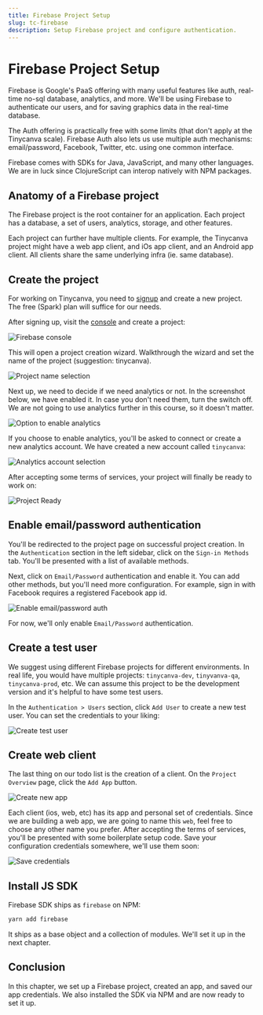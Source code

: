 ```yaml
---
title: Firebase Project Setup
slug: tc-firebase
description: Setup Firebase project and configure authentication.
---
```


# Firebase Project Setup

Firebase is Google's PaaS offering with many useful features like auth, real-time no-sql database, analytics, and more. We'll be using Firebase to authenticate our users, and for saving graphics data in the real-time database.

The Auth offering is practically free with some limits (that don't apply at the Tinycanva scale). Firebase Auth also lets us use multiple auth mechanisms: email/password, Facebook, Twitter, etc. using one common interface.

Firebase comes with SDKs for Java, JavaScript, and many other languages. We are in luck since ClojureScript can interop natively with NPM packages.

## Anatomy of a Firebase project

The Firebase project is the root container for an application. Each project has a database, a set of users, analytics, storage, and other features.

Each project can further have multiple clients. For example, the Tinycanva project might have a web app client, and iOs app client, and an Android app client. All clients share the same underlying infra (ie. same database).

## Create the project

For working on Tinycanva, you need to [signup](https://firebase.google.com) and create a new project. The free (Spark) plan will suffice for our needs.

After signing up, visit the [console](https://console.firebase.google.com) and create a project:

![Firebase console](./public/assets/1.png)

This will open a project creation wizard. Walkthrough the wizard and set the name of the project (suggestion: tinycanva).

![Project name selection](./public/assets/2.png)

Next up, we need to decide if we need analytics or not. In the screenshot below, we have enabled it. In case you don't need them, turn the switch off. We are not going to use analytics further in this course, so it doesn't matter.

![Option to enable analytics](./public/assets/3.png)

If you choose to enable analytics, you'll be asked to connect or create a new analytics account. We have created a new account called `tinycanva`:

![Analytics account selection](./public/assets/4.png)

After accepting some terms of services, your project will finally be ready to work on:

![Project Ready](./public/assets/6.png)

## Enable email/password authentication

You'll be redirected to the project page on successful project creation. In the `Authentication` section in the left sidebar, click on the `Sign-in Methods` tab. You'll be presented with a list of available methods.

Next, click on `Email/Password` authentication and enable it. You can add other methods, but you'll need more configuration. For example, sign in with Facebook requires a registered Facebook app id.

![Enable email/password auth](./public/assets/enable-email.png)

For now, we'll only enable `Email/Password` authentication.

## Create a test user

We suggest using different Firebase projects for different environments. In real life, you would have multiple projects: `tinycanva-dev`, `tinyvanva-qa`, `tinycanva-prod`, etc. We can assume this project to be the development version and it's helpful to have some test users.

In the `Authentication > Users` section, click `Add User` to create a new test user. You can set the credentials to your liking:

![Create test user](./public/assets/create-test-user.png)

## Create web client

The last thing on our todo list is the creation of a client. On the `Project Overview` page, click the `Add App` button.

![Create new app](./public/assets/project.png)

Each client (ios, web, etc) has its app and personal set of credentials. Since we are building a web app, we are going to name this `web`, feel free to choose any other name you prefer. After accepting the terms of services, you'll be presented with some boilerplate setup code. Save your configuration credentials somewhere, we'll use them soon:

![Save credentials](./public/assets/firebase-app.png)

## Install JS SDK

Firebase SDK ships as `firebase` on NPM:

```bash
yarn add firebase
```

It ships as a base object and a collection of modules. We'll set it up in the next chapter.

## Conclusion

In this chapter, we set up a Firebase project, created an app, and saved our app credentials. We also installed the SDK via NPM and are now ready to set it up.

